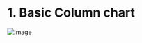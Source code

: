 
# 1. Basic Column chart
![image](https://user-images.githubusercontent.com/86396701/139695502-7559e10b-6d26-402e-806f-fd05382bcb30.png)
